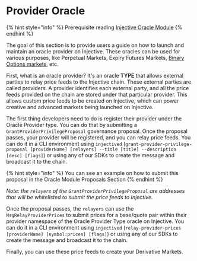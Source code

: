 # Provider Oracle

{% hint style="info" %}
Prerequisite reading [Injective Oracle Module](../modules/injective/oracle/)
{% endhint %}

The goal of this section is to provide users a guide on how to launch and maintain an oracle provider on Injective. These oracles can be used for various purposes, like Perpetual Markets, Expiry Futures Markets, [Binary Options markets](../modules/injective/exchange/02_binary_options_markets.md), etc.

First, what is an oracle provider? It's an oracle **TYPE** that allows external parties to relay price feeds to the Injective chain. These external parties are called providers. A provider identifies each external party, and all the price feeds provided on the chain are stored under that particular provider. This allows custom price feeds to be created on Injective, which can power creative and advanced markets being launched on Injective.

The first thing developers need to do is register their provider under the Oracle Provider type. You can do that by submitting a `GrantProviderPrivilegeProposal` governance proposal. Once the proposal passes, your provider will be registered, and you can relay price feeds. You can do it in a CLI environment using `injectived` (`grant-provider-privilege-proposal [providerName] [relayers] --title [title] --description [desc] [flags]`) or using any of our SDKs to create the message and broadcast it to the chain.

{% hint style="info" %}
You can see an example on how to submit this proposal in the Oracle Module Proposals Section
{% endhint %}

_Note: the `relayers` of the `GrantProviderPrivilegeProposal` are addresses that will be whitelisted to submit the price feeds to Injective._

Once the proposal passes, the `relayers` can use the `MsgRelayProviderPrices` to submit prices for a base/quote pair within their provider namespace of the Oracle Provider Type oracle on Injective. You can do it in a CLI environment using `injectived` (`relay-provider-prices [providerName] [symbol:prices] [flags]`) or using any of our SDKs to create the message and broadcast it to the chain.

Finally, you can use these price feeds to create your Derivative Markets.
